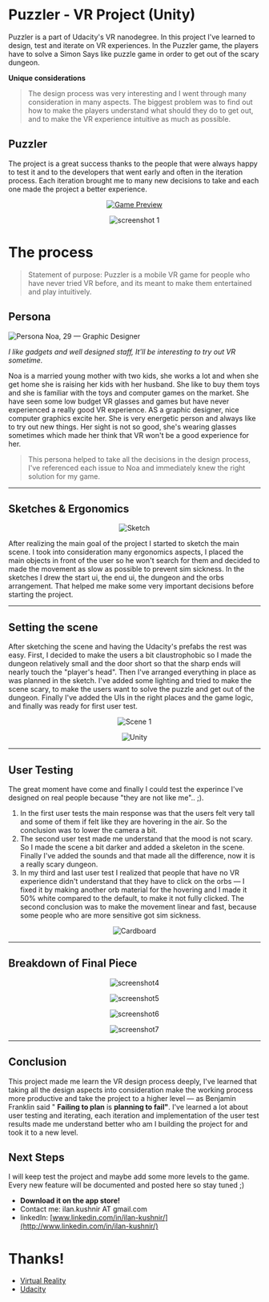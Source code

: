 
# Puzzler - VR Project (Unity)

Puzzler is a part of Udacity's VR nanodegree. In this project I've learned to design, test and iterate on VR experiences. In the Puzzler game, the players have to solve a Simon Says like puzzle game in order to get out of the scary dungeon.

**Unique considerations**

>The design process was very interesting and I went through many consideration in many aspects. The biggest problem was to find out how to make the players understand what should they do to get out, and to make the VR experience intuitive as much as possible.

## Puzzler

The project is a great success thanks to the people that were always happy to test it and to the developers that went early and often in the iteration process. Each iteration brought me to many new decisions to take and each one made the project a better experience.

<div align="center">

[![Game Preview](readmeGraphics/1.png)](https://www.youtube.com/watch?v=4Gv-dRwF3UQ)

![screenshot 1](readmeGraphics/2.png "Screenshot 1")

</div>

# The process

> Statement of purpose: Puzzler is a mobile VR game for people who have never tried VR before, and its meant to make them entertained and play intuitively.

## **Persona**
![Persona](readmeGraphics/3.png "Persona Avatar")
Noa, 29 — Graphic Designer

*I like gadgets and well designed staff, It'll be interesting to try out VR sometime.*

Noa is a married young mother with two kids, she works a lot and when she get home she is raising her kids with her husband. She like to buy them toys and she is familiar with the toys and computer games on the market. She have seen some low budget VR glasses and games but have never experienced a really good VR experience. AS a graphic designer, nice computer graphics excite her. She is very energetic person and always like to try out new things. Her sight is not so good, she's wearing glasses sometimes which made her think that VR won't be a good experience for her.

> This persona helped to take all the decisions in the design process, I've referenced each issue to Noa and immediately knew the right solution for my game.

***

## Sketches & Ergonomics

<div align="center">

![Sketch](readmeGraphics/4.jpeg "Sketch")

</div>

After realizing the main goal of the project I started to sketch the main scene. I took into consideration many ergonomics aspects, I placed the main objects in front of the user so he won't search for them and decided to made the movement as slow as possible to prevent sim sickness. In the sketches I drew the start ui, the end ui, the dungeon and the orbs arrangement. That helped me make some very important decisions before starting the project.

***

## Setting the scene

After sketching the scene and having the Udacity's prefabs the rest was easy. First, I decided to make the users a bit claustrophobic so I made the dungeon relatively small and the door short so that the sharp ends will nearly touch the "player's head". Then I've arranged everything in place as was planned in the sketch. I've added some lighting and tried to make the scene scary, to make the users want to solve the puzzle and get out of the dungeon. Finally I've added the UIs in the right places and the game logic, and finally was ready for first user test.

<div align="center">

![Scene 1](readmeGraphics/5.png "Scene 1")

![Unity](readmeGraphics/6.png "Unity")

</div>

***

## User Testing

The great moment have come and finally I could test the experince I've designed on real people because "they are not like me".. ;).

1. In the first user tests the main response was that the users felt very tall and some of them if felt like they are hovering in the air. So the conclusion was to lower the camera a bit.
2. The second user test made me understand that the mood is not scary. So I made the scene a bit darker and added a skeleton in the scene. Finally I've added the sounds and that made all the difference, now it is a really scary dungeon.
3. In my third and last user test I realized that people that have no VR experience didn't understand that they have to click on the orbs — I fixed it by making another orb material for the hovering and I made it 50% white compared to the default, to make it not fully clicked. The second conclusion was to make the movement linear and fast, because some people who are more sensitive got sim sickness.

<div align="center">

![Cardboard](readmeGraphics/7.jpeg "Cardboard")

</div>

***

## Breakdown of Final Piece

<div align="center">

![screenshot4](readmeGraphics/8.png "screenshot4")

![screenshot5](readmeGraphics/9.png "screenshot5")

![screenshot6](readmeGraphics/10.png "screenshot6")

![screenshot7](readmeGraphics/11.png "screenshot7")

</div>

***

## Conclusion

This project made me learn the VR design process deeply, I've learned that taking all the design aspects into consideration make the working process more productive and take the project to a higher level — as Benjamin Franklin said " **Failing to plan** is **planning to fail"**. I've learned a lot about user testing and iterating, each iteration and implementation of the user test results made me understand better who am I building the project for and took it to a new level.

## Next Steps

I will keep test the project and maybe add some more levels to the game. Every new feature will be documented and posted here so stay tuned ;)

* **Download it on the app store!**
* Contact me: ilan.kushnir AT gmail.com
* linkedIn: [www.linkedin.com/in/ilan-kushnir/](http://www.linkedin.com/in/ilan-kushnir/)

# Thanks!

* [Virtual Reality](/tag/virtual-reality)
* [Udacity](www.udacity.com)
